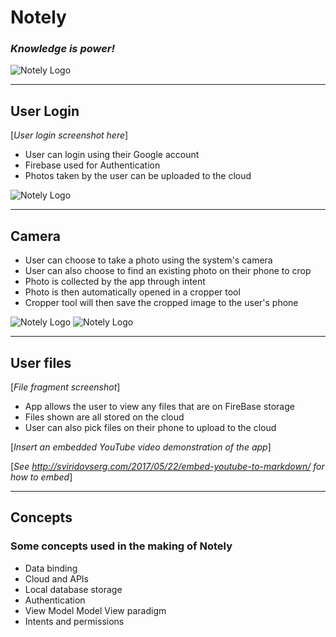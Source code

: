 # Notely
 ### ***Knowledge is power!***

![Notely Logo](./app/src/main/res/drawable/notely_logo.png?raw=true "Logo")

---

## User Login

[*User login screenshot here*]

 - User can login using their Google account
 - Firebase used for Authentication
 - Photos taken by the user can be uploaded to the cloud

![Notely Logo](./Presentation/sign_in.png?raw=true "Cropper")

---

## Camera

- User can choose to take a photo using the system's camera
- User can also choose to find an existing photo on their phone to crop
- Photo is collected by the app through intent
- Photo is then automatically opened in a cropper tool
- Cropper tool will then save the cropped image to the user's phone

![Notely Logo](./Presentation/cropper.png?raw=true "Before")
![Notely Logo](./Presentation/cropped.png?raw=true "After")

---

## User files

[*File fragment screenshot*]

- App allows the user to view any files that are on FireBase storage
- Files shown are all stored on the cloud
- User can also pick files on their phone to upload to the cloud


[*Insert an embedded YouTube video demonstration of the app*]

[*See http://sviridovserg.com/2017/05/22/embed-youtube-to-markdown/ for how to embed*]

---

## Concepts

### Some concepts used in the making of Notely

- Data binding
- Cloud and APIs
- Local database storage
- Authentication
- View Model Model View paradigm
- Intents and permissions